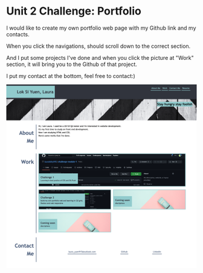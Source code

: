 # Unit 2 Challenge: Portfolio

I would like to create my own portfolio web page with my Github link and my contacts.

When you click the navigations, should scroll down to the correct section.

And I put some projects I've done and when you click the picture at "Work" section, it will bring you to the Github of that project.

I put my contact at the bottom, feel free to contact:)

![Kiku](images/screencapture-laura-my-portfolio.png)